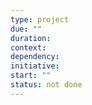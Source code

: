 ```yaml
---
type: project
due: ""
duration: 
context: 
dependency: 
initiative:
start: ""
status: not done
---
```

